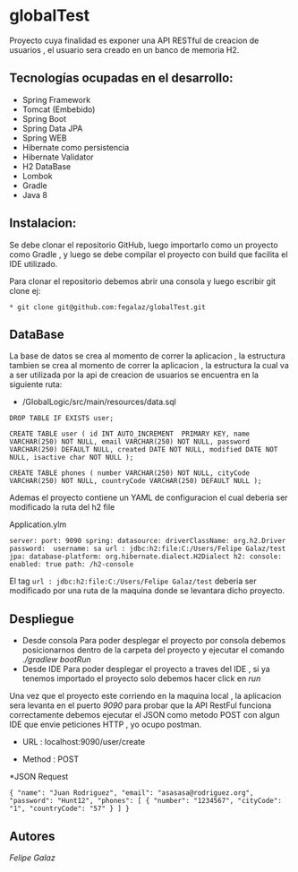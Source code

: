 # globalTest

Proyecto cuya finalidad es exponer una API RESTful de creacion de usuarios , el usuario sera creado en un banco de memoria H2.

## Tecnologías ocupadas en el desarrollo:

* Spring Framework 
* Tomcat (Embebido)
* Spring Boot
* Spring Data JPA
* Spring WEB
* Hibernate como persistencia
* Hibernate Validator
* H2 DataBase 
* Lombok
* Gradle
* Java 8

## Instalacion:
 
Se debe clonar el repositorio GitHub, luego importarlo como un proyecto como Gradle , y luego se debe compilar el proyecto con build que facilita el IDE utilizado.

Para clonar el repositorio debemos abrir una consola y luego escribir git clone <nombre del repositorio> ej:
	
	* git clone git@github.com:fegalaz/globalTest.git

## DataBase

La base de datos se crea al momento de correr la aplicacion , la estructura tambien se crea al momento de correr la aplicacion , la estructura la cual va a ser utilizada por la api de creacion de usuarios se encuentra en la siguiente ruta:

* /GlobalLogic/src/main/resources/data.sql

`DROP TABLE IF EXISTS user;`
 
`CREATE TABLE user (
  id INT AUTO_INCREMENT  PRIMARY KEY,
  name VARCHAR(250) NOT NULL,
  email VARCHAR(250) NOT NULL,
  password VARCHAR(250) DEFAULT NULL,
  created DATE NOT NULL,
  modified DATE NOT NULL,
  isactive char NOT NULL
);`

`CREATE TABLE phones (
  number VARCHAR(250) NOT NULL,
  cityCode VARCHAR(250) NOT NULL,
  countryCode VARCHAR(250) DEFAULT NULL
);`

Ademas el proyecto contiene un YAML de configuracion el cual deberia ser modificado la ruta del h2 file

Application.ylm

`server:
    port: 9090
spring:
    datasource:
        driverClassName: org.h2.Driver
        password: 
        username: sa
        url : jdbc:h2:file:C:/Users/Felipe Galaz/test
    jpa:
        database-platform: org.hibernate.dialect.H2Dialect
    h2:
        console:
            enabled: true
            path: /h2-console`

El tag `url : jdbc:h2:file:C:/Users/Felipe Galaz/test` deberia ser modificado por una ruta de la maquina donde se levantara dicho proyecto.

## Despliegue

* Desde consola
	Para poder desplegar el proyecto por consola debemos posicionarnos dentro de la carpeta del proyecto y ejecutar el comando *./gradlew bootRun*
* Desde IDE
	Para poder desplegar el proyecto a traves del IDE , si ya tenemos importado el proyecto solo debemos hacer click en *run*

Una vez que el proyecto este corriendo en la maquina local , la aplicacion sera levanta en el puerto *9090* para probar que la API RestFul funciona correctamente debemos ejecutar el JSON como metodo POST con algun IDE que envie peticiones HTTP , yo ocupo postman.



* URL : localhost:9090/user/create 

* Method : POST

*JSON Request

`{
	"name": "Juan Rodriguez",
	"email": "asasasa@rodriguez.org",
	"password": "Hunt12",
"phones": [
	{
		"number": "1234567",
		"cityCode": "1",
		"countryCode": "57"
	}
]
}`

## Autores

*Felipe Galaz*
